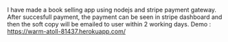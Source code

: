 I have made a book selling app using nodejs and stripe payment gateway.
After succesfull payment, the payment can be seen in stripe dashboard and then the soft copy will be emailed to user within 2 working days.
Demo : https://warm-atoll-81437.herokuapp.com/

